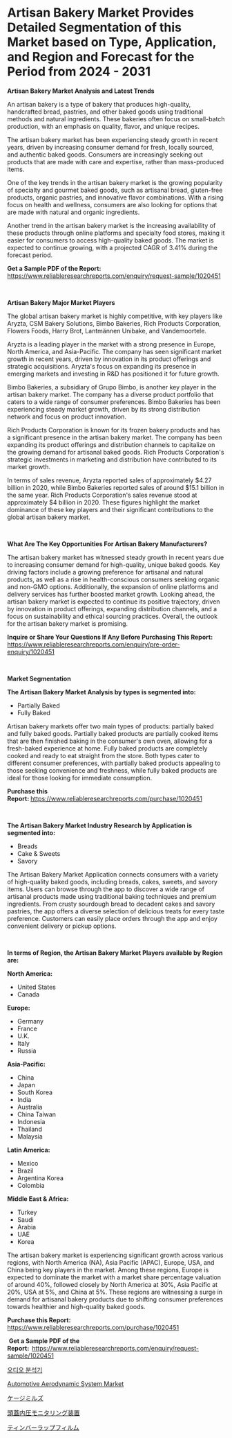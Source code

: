 <p><h1>Artisan Bakery Market Provides Detailed Segmentation of this Market based on Type, Application, and Region and Forecast for the Period from 2024 - 2031</h1></p><p><strong>Artisan Bakery Market Analysis and Latest Trends</strong></p>
<p><p>An artisan bakery is a type of bakery that produces high-quality, handcrafted bread, pastries, and other baked goods using traditional methods and natural ingredients. These bakeries often focus on small-batch production, with an emphasis on quality, flavor, and unique recipes.</p><p>The artisan bakery market has been experiencing steady growth in recent years, driven by increasing consumer demand for fresh, locally sourced, and authentic baked goods. Consumers are increasingly seeking out products that are made with care and expertise, rather than mass-produced items.</p><p>One of the key trends in the artisan bakery market is the growing popularity of specialty and gourmet baked goods, such as artisanal bread, gluten-free products, organic pastries, and innovative flavor combinations. With a rising focus on health and wellness, consumers are also looking for options that are made with natural and organic ingredients.</p><p>Another trend in the artisan bakery market is the increasing availability of these products through online platforms and specialty food stores, making it easier for consumers to access high-quality baked goods. The market is expected to continue growing, with a projected CAGR of 3.41% during the forecast period.</p></p>
<p><strong>Get a Sample PDF of the Report:&nbsp;</strong> <a href="https://www.reliableresearchreports.com/enquiry/request-sample/1020451">https://www.reliableresearchreports.com/enquiry/request-sample/1020451</a></p>
<p>&nbsp;</p>
<p><strong>Artisan Bakery Major Market Players</strong></p>
<p><p>The global artisan bakery market is highly competitive, with key players like Aryzta, CSM Bakery Solutions, Bimbo Bakeries, Rich Products Corporation, Flowers Foods, Harry Brot, Lantmännen Unibake, and Vandemoortele. </p><p>Aryzta is a leading player in the market with a strong presence in Europe, North America, and Asia-Pacific. The company has seen significant market growth in recent years, driven by innovation in its product offerings and strategic acquisitions. Aryzta's focus on expanding its presence in emerging markets and investing in R&D has positioned it for future growth.</p><p>Bimbo Bakeries, a subsidiary of Grupo Bimbo, is another key player in the artisan bakery market. The company has a diverse product portfolio that caters to a wide range of consumer preferences. Bimbo Bakeries has been experiencing steady market growth, driven by its strong distribution network and focus on product innovation.</p><p>Rich Products Corporation is known for its frozen bakery products and has a significant presence in the artisan bakery market. The company has been expanding its product offerings and distribution channels to capitalize on the growing demand for artisanal baked goods. Rich Products Corporation's strategic investments in marketing and distribution have contributed to its market growth.</p><p>In terms of sales revenue, Aryzta reported sales of approximately $4.27 billion in 2020, while Bimbo Bakeries reported sales of around $15.1 billion in the same year. Rich Products Corporation's sales revenue stood at approximately $4 billion in 2020. These figures highlight the market dominance of these key players and their significant contributions to the global artisan bakery market.</p></p>
<p>&nbsp;</p>
<p><strong>What Are The Key Opportunities For Artisan Bakery Manufacturers?</strong></p>
<p><p>The artisan bakery market has witnessed steady growth in recent years due to increasing consumer demand for high-quality, unique baked goods. Key driving factors include a growing preference for artisanal and natural products, as well as a rise in health-conscious consumers seeking organic and non-GMO options. Additionally, the expansion of online platforms and delivery services has further boosted market growth. Looking ahead, the artisan bakery market is expected to continue its positive trajectory, driven by innovation in product offerings, expanding distribution channels, and a focus on sustainability and ethical sourcing practices. Overall, the outlook for the artisan bakery market is promising.</p></p>
<p><strong>Inquire or Share Your Questions If Any Before Purchasing This Report:</strong> <a href="https://www.reliableresearchreports.com/enquiry/pre-order-enquiry/1020451">https://www.reliableresearchreports.com/enquiry/pre-order-enquiry/1020451</a></p>
<p>&nbsp;</p>
<p><strong>Market Segmentation</strong></p>
<p><strong>The Artisan Bakery Market Analysis by types is segmented into:</strong></p>
<p><ul><li>Partially Baked</li><li>Fully Baked</li></ul></p>
<p><p>Artisan bakery markets offer two main types of products: partially baked and fully baked goods. Partially baked products are partially cooked items that are then finished baking in the consumer's own oven, allowing for a fresh-baked experience at home. Fully baked products are completely cooked and ready to eat straight from the store. Both types cater to different consumer preferences, with partially baked products appealing to those seeking convenience and freshness, while fully baked products are ideal for those looking for immediate consumption.</p></p>
<p><strong>Purchase this Report:&nbsp;</strong><a href="https://www.reliableresearchreports.com/purchase/1020451">https://www.reliableresearchreports.com/purchase/1020451</a></p>
<p>&nbsp;</p>
<p><strong>The Artisan Bakery Market Industry Research by Application is segmented into:</strong></p>
<p><ul><li>Breads</li><li>Cake & Sweets</li><li>Savory</li></ul></p>
<p><p>The Artisan Bakery Market Application connects consumers with a variety of high-quality baked goods, including breads, cakes, sweets, and savory items. Users can browse through the app to discover a wide range of artisanal products made using traditional baking techniques and premium ingredients. From crusty sourdough bread to decadent cakes and savory pastries, the app offers a diverse selection of delicious treats for every taste preference. Customers can easily place orders through the app and enjoy convenient delivery or pickup options.</p></p>
<p>&nbsp;</p>
<p><strong>In terms of Region, the Artisan Bakery Market Players available by Region are:</strong></p>
<p>
    <p> <strong> North America: </strong>
        <ul>
            <li>United States</li>
            <li>Canada</li>
        </ul>
        </p> 
    <p> <strong> Europe: </strong>
        <ul>
            <li>Germany</li>
            <li>France</li>
            <li>U.K.</li>
            <li>Italy</li>
            <li>Russia</li>
        </ul>
        </p> 
    <p> <strong> Asia-Pacific: </strong>
        <ul>
            <li>China</li>
            <li>Japan</li>
            <li>South Korea</li>
            <li>India</li>
            <li>Australia</li>
            <li>China Taiwan</li>
            <li>Indonesia</li>
            <li>Thailand</li>
            <li>Malaysia</li>
        </ul>
        </p> 
    <p> <strong> Latin America: </strong>
        <ul>
            <li>Mexico</li>
            <li>Brazil</li>
            <li>Argentina Korea</li>
            <li>Colombia</li>
        </ul>
        </p> 
    <p> <strong> Middle East & Africa: </strong>
        <ul>
            <li>Turkey</li>
            <li>Saudi</li>
            <li>Arabia</li>
            <li>UAE</li>
            <li>Korea</li>
        </ul>
    </p>
    </p>
<p><p>The artisan bakery market is experiencing significant growth across various regions, with North America (NA), Asia Pacific (APAC), Europe, USA, and China being key players in the market. Among these regions, Europe is expected to dominate the market with a market share percentage valuation of around 40%, followed closely by North America at 30%, Asia Pacific at 20%, USA at 5%, and China at 5%. These regions are witnessing a surge in demand for artisanal bakery products due to shifting consumer preferences towards healthier and high-quality baked goods.</p></p>
<p><strong>Purchase this Report: </strong><a href="https://www.reliableresearchreports.com/purchase/1020451">https://www.reliableresearchreports.com/purchase/1020451</a></p>
<p>&nbsp;<strong>Get a Sample PDF of the Report:&nbsp;&nbsp;</strong><a href="https://www.reliableresearchreports.com/enquiry/request-sample/1020451">https://www.reliableresearchreports.com/enquiry/request-sample/1020451</a></p>
<p><strong></strong></p>
<p><p><a href="https://medium.com/@kellyclarkson42/%EC%98%A4%EB%94%94%EC%98%A4-%EB%B6%84%EC%84%9D%EA%B8%B0-%EC%8B%9C%EC%9E%A5-%EB%B6%84%EC%84%9D-%EB%B0%8F-2024%EB%85%84%EB%B6%80%ED%84%B0-2031%EB%85%84%EA%B9%8C%EC%A7%80-%EC%98%88%EC%B8%A1%EB%90%9C-%EC%8B%9C%EC%9E%A5-%EA%B7%9C%EB%AA%A8-50422de53e6a">오디오 분석기</a></p><p><a href="https://issuu.com/reportprime-2/docs/automotive-aerodynamic-system-market-size-2030.ppt">Automotive Aerodynamic System Market</a></p><p><a href="https://medium.com/@billyarton5656871/%E3%82%B1%E3%83%BC%E3%82%B8%E3%83%9F%E3%83%AB%E5%B8%82%E5%A0%B4-%E7%AB%B6%E4%BA%89%E5%88%86%E6%9E%90-%E5%B8%82%E5%A0%B4%E5%8B%95%E5%90%91-%E3%81%8A%E3%82%88%E3%81%B32031%E5%B9%B4%E3%81%BE%E3%81%A7%E3%81%AE%E4%BA%88%E6%B8%AC-4c899b2fcc02">ケージミルズ</a></p><p><a href="https://medium.com/@jordanilliamson678678/%E9%A0%AD%E8%93%8B%E5%86%85%E5%9C%A7%E3%83%A2%E3%83%8B%E3%82%BF%E3%83%AA%E3%83%B3%E3%82%B0%E8%A3%85%E7%BD%AE%E5%B8%82%E5%A0%B4%E3%81%AE%E8%A6%8F%E6%A8%A1%E3%81%A8%E5%B8%82%E5%A0%B4%E5%8B%95%E5%90%91-%E5%AE%8C%E5%85%A8%E3%81%AA%E7%94%A3%E6%A5%AD%E6%A6%82%E8%A6%B3-2024%E5%B9%B4%E3%81%8B%E3%82%892031%E5%B9%B4-d050dac2deff">頭蓋内圧モニタリング装置</a></p><p><a href="https://github.com/hilmi-2a/Market-Research-Report-List-1/blob/main/959175517355.md">ティンバーラップフィルム</a></p></p>